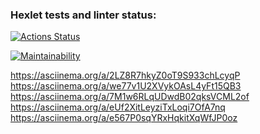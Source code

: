### Hexlet tests and linter status:
[![Actions Status](https://github.com/fzxcvbn/php-project-45/actions/workflows/hexlet-check.yml/badge.svg)](https://github.com/fzxcvbn/php-project-45/actions)

[![Maintainability](https://api.codeclimate.com/v1/badges/deb09a286a47efaf7059/maintainability)](https://codeclimate.com/github/fzxcvbn/php-project-45/maintainability)

 https://asciinema.org/a/2LZ8R7hkyZ0oT9S933chLcyqP
 https://asciinema.org/a/we77v1U2XVykOAsL4yFt15QB3
 https://asciinema.org/a/7M1w6RLqUDwdB02qksVCML2of
 https://asciinema.org/a/eUf2XitLeyziTxLoqi7OfA7nq
 https://asciinema.org/a/e567P0sqYRxHqkitXqWfJP0oz
